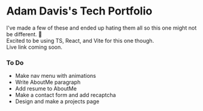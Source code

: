 # Adam Davis's Tech Portfolio

I've made a few of these and ended up hating them all so this one might not be different. 🗿 <br>
Excited to be using TS, React, and Vite for this one though. <br>
Live link coming soon.

### To Do
- Make nav menu with animations
- Write AboutMe paragraph
- Add resume to AboutMe
- Make a contact form and add recaptcha
- Design and make a projects page
